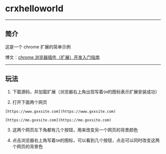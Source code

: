# crxhelloworld

---

## 简介

这是一个 chrome 扩展的简单示例

博文：[chrome 浏览器插件（扩展）开发入门指南](https://blog.gxxsite.com/chrome-extension-develop-guide/)

---

## 玩法

  1. 下载源码，并加载扩展（浏览器右上角出现写着`SH`的图标表示扩展安装成功）

  2. 打开下面两个网页

    [https://www.gxxsite.com](https://www.gxxsite.com)

    [https://me.gxxsite.com](https://me.gxxsite.com)

  3. 这两个网页左下角都有几个按钮，用来改变另一个网页的背景颜色

  4. 点击浏览器右上角写着`SH`的图标，可以看到几个按钮，点击可以同时改变这两个网页的背景色